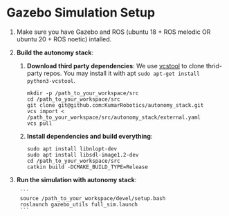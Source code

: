 # Gazebo Simulation Setup
1. Make sure you have Gazebo and ROS (ubuntu 18 + ROS melodic OR ubuntu 20 + ROS noetic) intalled.
2. **Build the autonomy stack**:
    1. **Download third party dependencies**: We use [vcstool](https://github.com/dirk-thomas/vcstool) to clone thrid-party repos. You may install it with apt `sudo apt-get install python3-vcstool`.
        ```
        mkdir -p /path_to_your_workspace/src
        cd /path_to_your_workspace/src
        git clone git@github.com:KumarRobotics/autonomy_stack.git
        vcs import < /path_to_your_workspace/src/autonomy_stack/external.yaml
        vcs pull
        ```
    2. **Install dependencies and build everything**:
        ```
        sudo apt install libnlopt-dev
        sudo apt install libsdl-image1.2-dev
        cd /path_to_your_workspace/src
        catkin build -DCMAKE_BUILD_TYPE=Release
        ```

3. **Run the simulation with autonomy stack**:

        ```
        source /path_to_your_workspace/devel/setup.bash
        roslaunch gazebo_utils full_sim.launch
        ```
